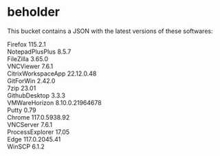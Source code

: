 # beholder
This bucket contains a JSON with the latest versions of these softwares:

Firefox            115.2.1          
NotepadPlusPlus    8.5.7            
FileZilla          3.65.0           
VNCViewer          7.6.1            
CitrixWorkspaceApp 22.12.0.48       
GitForWin          2.42.0           
7zip               23.01            
GithubDesktop      3.3.3            
VMWareHorizon      8.10.0.21964678  
Putty              0.79             
Chrome             117.0.5938.92    
VNCServer          7.6.1            
ProcessExplorer    17.05            
Edge               117.0.2045.41    
WinSCP             6.1.2            



